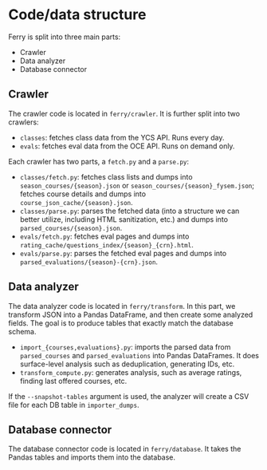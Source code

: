 # Code/data structure

Ferry is split into three main parts:

- Crawler
- Data analyzer
- Database connector

## Crawler

The crawler code is located in `ferry/crawler`. It is further split into two crawlers:

- `classes`: fetches class data from the YCS API. Runs every day.
- `evals`: fetches eval data from the OCE API. Runs on demand only.

Each crawler has two parts, a `fetch.py` and a `parse.py`:

- `classes/fetch.py`: fetches class lists and dumps into `season_courses/{season}.json` or `season_courses/{season}_fysem.json`; fetches course details and dumps into `course_json_cache/{season}.json`.
- `classes/parse.py`: parses the fetched data (into a structure we can better utilize, including HTML sanitization, etc.) and dumps into `parsed_courses/{season}.json`.
- `evals/fetch.py`: fetches eval pages and dumps into `rating_cache/questions_index/{season}_{crn}.html`.
- `evals/parse.py`: parses the fetched eval pages and dumps into `parsed_evaluations/{season}-{crn}.json`.

## Data analyzer

The data analyzer code is located in `ferry/transform`. In this part, we transform JSON into a Pandas DataFrame, and then create some analyzed fields. The goal is to produce tables that exactly match the database schema.

- `import_{courses,evaluations}.py`: imports the parsed data from `parsed_courses` and `parsed_evaluations` into Pandas DataFrames. It does surface-level analysis such as deduplication, generating IDs, etc.
- `transform_compute.py`: generates analysis, such as average ratings, finding last offered courses, etc.

If the `--snapshot-tables` argument is used, the analyzer will create a CSV file for each DB table in `importer_dumps`.

## Database connector

The database connector code is located in `ferry/database`. It takes the Pandas tables and imports them into the database.
